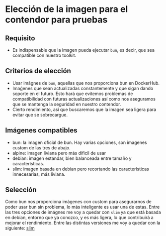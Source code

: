 # Elección de la imagen para el contendor para pruebas

## Requisito
* Es indispensable que la imagen pueda ejecutar `bun`, es decir, que sea compatible con nuestro toolkit.

## Criterios de elección

* Usar imágnes de `bun`, aquellas que nos proporciona bun en DockerHub. 
* Imaǵenes que sean actualizadas constantemente y que sigan dando soporte en el futuro. Esto hará que evitemos problemas de compatibilidad con futuras actualizaciones así como nos aseguramos que se mantenga la seguridad en nuestro contendor.
* Cierto rendimiento, así que buscaremos que la imagen sea ligera para evitar que se sobrecargue.


## Imágenes compatibles

* bun: la imagen oficial de bun. Hay varias opciones, son imagenes custom de las tres de abajo.
* alpine: imagen liviana pero más dificil de usar
* debian: imagen estandar, bien balanceada entre tamaño y características.
* slim: imagen basada en debian pero recortando las características innecesarias, más liviana.

## Selección

Como bun nos proporciona imágenes con custom para asegurarnos de poder usar bun sin problema, lo más inteligente es usar una de estas. Entre las tres opciones de imágnes me voy a quedar con `slim` ya que está basada en debian, entorno que ya conozco, y es más ligera, lo que contribuirá a mejorar el rendimiento. Entre las distintas versiones me voy a quedar con la siguiente: [slim](https://hub.docker.com/r/oven/bun/tags?page=1&name=slim)
